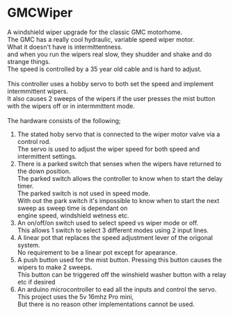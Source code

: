 GMCWiper
========
A windshield wiper upgrade for the classic GMC motorhome. <br>
The GMC has a really cool hydraulic, variable speed wiper motor. <br>
What it doesn't have is intermittentness. <br>
and when you run the wipers real slow, they shudder and shake and do strange things.<br>
The speed is controlled by a 35 year old cable and is hard to adjust.<br>
<br>
This controller uses a hobby servo to both set the speed and implement intermmittent wipers.<br>
It also causes 2 sweeps of the wipers if the user presses the mist button with the wipers off or in intermmittent mode.<br>
<br>
The hardware consists of the following;<br>
1. The stated hoby servo that is connected to the wiper motor valve via a control rod. <br>
    The servo is used to adjust the wiper speed for both speed and intermittent settings.<br>
2. There is a parked switch that senses when the wipers have returned to the down position. <br>
    The parked switch allows the controller to know when to start the delay timer. <br>
      The parked switch is not used in speed mode.<br>
    With out the park switch  it's impossible to know when to start the next sweep as sweep time is dependant on <br>
    engine speed, windshield wetness etc.<br>
3. An on/off/on switch used to select speed vs wiper mode or off. <br>
    This allows 1 switch to select 3 different modes using 2 input lines.<br>
4. A linear pot that replaces the speed adjustment lever of the origonal system.<br>
    No requirement to be a linear pot except for apearance.<br>
5. A push button used for the mist button. Pressing this button causes the wipers to make 2 sweeps.<br>
    This button can be triggered off the winshield washer button with a relay etc if desired<br>
6. An arduino microcontroller to ead all the inputs and control the servo. This project uses the 5v 16mhz Pro mini,<br>
    But there is no reason other implementations cannot be used.<br>
<br>
